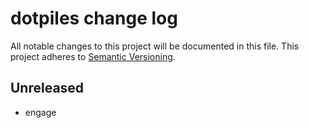# dotpiles change log

All notable changes to this project will be documented in this file.
This project adheres to [Semantic Versioning](http://semver.org/).

## Unreleased
* engage
